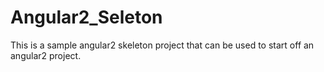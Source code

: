 # Angular2_Seleton

This is a sample angular2 skeleton project that can be used to start off an angular2 project. 
